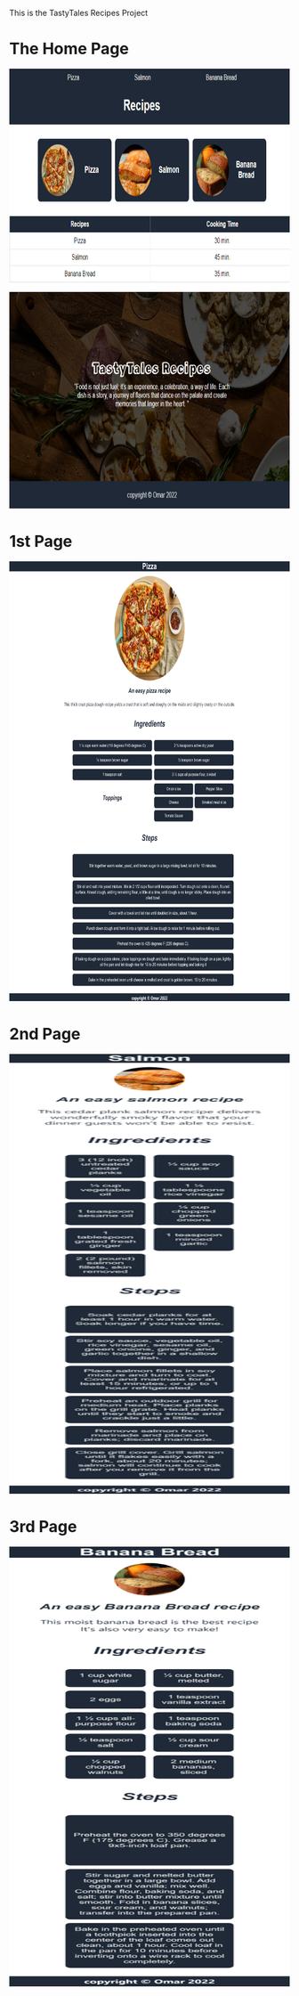 This is the TastyTales Recipes Project

# The Home Page
<img src="./imgs/large_device.png" alt="img" width="790px" height="790px">

# 1st Page
<img src="./imgs/Pizza%20small.png" alt="img" width="790px" height="790px">

# 2nd Page
<img src="./imgs/salmon%20small.png" alt="img" width="790px" height="790px">

# 3rd Page
<img src="./imgs/Banana_bread%20small.png"  alt="img" width="790px" height="790px">


